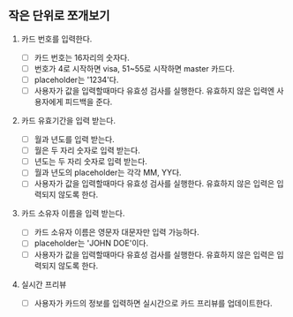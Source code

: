 ## 작은 단위로 쪼개보기

1. 카드 번호를 입력한다.

   - [ ] 카드 번호는 16자리의 숫자다.
   - [ ] 번호가 4로 시작하면 visa, 51~55로 시작하면 master 카드다.
   - [ ] placeholder는 '1234'다.
   - [ ] 사용자가 값을 입력할때마다 유효성 검사를 실행한다. 유효하지 않은 입력엔 사용자에게 피드백을 준다.

2. 카드 유효기간을 입력 받는다.

   - [ ] 월과 년도를 입력 받는다.
   - [ ] 월은 두 자리 숫자로 입력 받는다.
   - [ ] 년도는 두 자리 숫자로 입력 받는다.
   - [ ] 월과 년도의 placeholder는 각각 MM, YY다.
   - [ ] 사용자가 값을 입력할때마다 유효성 검사를 실행한다. 유효하지 않은 입력은 입력되지 않도록 한다.

3. 카드 소유자 이름을 입력 받는다.

   - [ ] 카드 소유자 이름은 영문자 대문자만 입력 가능하다.
   - [ ] placeholder는 'JOHN DOE'이다.
   - [ ] 사용자가 값을 입력할때마다 유효성 검사를 실행한다. 유효하지 않은 입력은 입력되지 않도록 한다.

4. 실시간 프리뷰
   - [ ] 사용자가 카드의 정보를 입력하면 실시간으로 카드 프리뷰를 업데이트한다.
